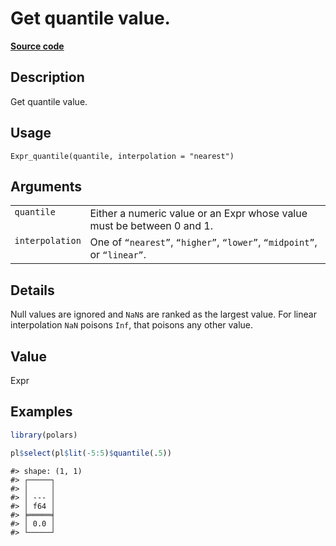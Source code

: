 

# Get quantile value.

[**Source code**](https://github.com/pola-rs/r-polars/tree/f1aede4d7d7f090c98651365a4120a8232503a4d/R/expr__expr.R#L1964)

## Description

Get quantile value.

## Usage

<pre><code class='language-R'>Expr_quantile(quantile, interpolation = "nearest")
</code></pre>

## Arguments

<table>
<tr>
<td style="white-space: nowrap; font-family: monospace; vertical-align: top">
<code id="Expr_quantile_:_quantile">quantile</code>
</td>
<td>
Either a numeric value or an Expr whose value must be between 0 and 1.
</td>
</tr>
<tr>
<td style="white-space: nowrap; font-family: monospace; vertical-align: top">
<code id="Expr_quantile_:_interpolation">interpolation</code>
</td>
<td>
One of <code>“nearest”</code>, <code>“higher”</code>,
<code>“lower”</code>, <code>“midpoint”</code>, or <code>“linear”</code>.
</td>
</tr>
</table>

## Details

Null values are ignored and <code>NaN</code>s are ranked as the largest
value. For linear interpolation <code>NaN</code> poisons
<code>Inf</code>, that poisons any other value.

## Value

Expr

## Examples

``` r
library(polars)

pl$select(pl$lit(-5:5)$quantile(.5))
```

    #> shape: (1, 1)
    #> ┌─────┐
    #> │     │
    #> │ --- │
    #> │ f64 │
    #> ╞═════╡
    #> │ 0.0 │
    #> └─────┘
